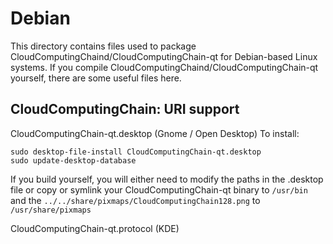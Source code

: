 
Debian
====================
This directory contains files used to package CloudComputingChaind/CloudComputingChain-qt
for Debian-based Linux systems. If you compile CloudComputingChaind/CloudComputingChain-qt yourself, there are some useful files here.

## CloudComputingChain: URI support ##


CloudComputingChain-qt.desktop  (Gnome / Open Desktop)
To install:

	sudo desktop-file-install CloudComputingChain-qt.desktop
	sudo update-desktop-database

If you build yourself, you will either need to modify the paths in
the .desktop file or copy or symlink your CloudComputingChain-qt binary to `/usr/bin`
and the `../../share/pixmaps/CloudComputingChain128.png` to `/usr/share/pixmaps`

CloudComputingChain-qt.protocol (KDE)

